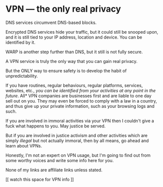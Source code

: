 # VPN — the only real privacy

DNS services circumvent DNS-based blocks.

Encrypted DNS services hide your traffic, but it could still be snooped upon, and it is still tied to your IP address, location and device. You can be identified by it.

WARP is another step further than DNS, but it still is not fully secure.

A VPN service is truly the only way that you can gain real privacy.

But the ONLY way to ensure safety is to develop the habit of unpredictability.

If you have routines, regular behaviours, regular platforms, services, websites, etc., _you can be identified from your activities at any point in the future_. All\* VPN companies are businesses first and are liable to one day sell out on you. They may even be forced to comply with a law in a country, and thus give up your private information, such as your browsing logs and such.

If you are involved in immoral activities via your VPN then I couldn't give a fuck what happens to you. May justice be served.

But if you are involved in justice activism and other activities which are simply _illegal_ but not actually immoral, then by all means, go ahead and learn about VPNs.

Honestly, I'm not an expert on VPN usage, but I'm going to find out from some worthy voices and write some info here for you.

None of my links are affiliate links unless stated.



\[\[ watch this space for VPN info ]]
